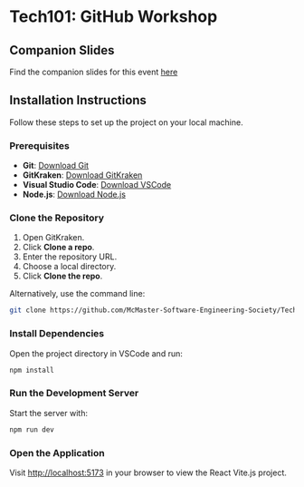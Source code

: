 # Tech101: GitHub Workshop

## Companion Slides
Find the companion slides for this event [here](https://docs.google.com/presentation/d/1yMvwBghvprOUx4_AKjAZzD5wFkWlJ4m-8pHeSsRg6fk/edit?usp=sharing)

## Installation Instructions

Follow these steps to set up the project on your local machine.

### Prerequisites

- **Git**: [Download Git](https://git-scm.com/downloads)
- **GitKraken**: [Download GitKraken](https://www.gitkraken.com/download)
- **Visual Studio Code**: [Download VSCode](https://code.visualstudio.com/download)
- **Node.js**: [Download Node.js](https://nodejs.org/en/download)

### Clone the Repository

1. Open GitKraken.
2. Click **Clone a repo**.
3. Enter the repository URL.
4. Choose a local directory.
5. Click **Clone the repo**.

Alternatively, use the command line:

```bash
git clone https://github.com/McMaster-Software-Engineering-Society/Tech101-GitHub-Workshop.git
```

### Install Dependencies

Open the project directory in VSCode and run:

```bash
npm install
```

### Run the Development Server

Start the server with:

```bash
npm run dev
```

### Open the Application

Visit [http://localhost:5173](http://localhost:5173) in your browser to view the React Vite.js project.
